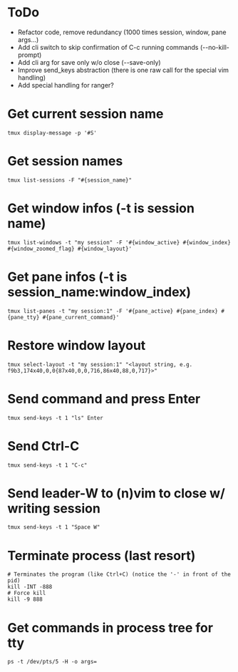 # ToDo

- Refactor code, remove redundancy (1000 times session, window, pane args...)
- Add cli switch to skip confirmation of C-c running commands (--no-kill-prompt)
- Add cli arg for save only w/o close (--save-only)
- Improve send_keys abstraction (there is one raw call for the special vim
  handling)
- Add special handling for ranger?

# Get current session name

    tmux display-message -p '#S'

# Get session names

    tmux list-sessions -F "#{session_name}"

# Get window infos (-t is session name)

    tmux list-windows -t "my session" -F '#{window_active} #{window_index} #{window_zoomed_flag} #{window_layout}'

# Get pane infos (-t is session_name:window_index)

    tmux list-panes -t "my session:1" -F '#{pane_active} #{pane_index} #{pane_tty} #{pane_current_command}'

# Restore window layout

    tmux select-layout -t "my session:1" "<layout string, e.g. f9b3,174x40,0,0{87x40,0,0,716,86x40,88,0,717}>"

# Send command and press Enter

    tmux send-keys -t 1 "ls" Enter

# Send Ctrl-C

    tmux send-keys -t 1 "C-c"

# Send leader-W to (n)vim to close w/ writing session

    tmux send-keys -t 1 "Space W"

# Terminate process (last resort)

    # Terminates the program (like Ctrl+C) (notice the '-' in front of the pid)
    kill -INT -888
    # Force kill
    kill -9 888

# Get commands in process tree for tty

    ps -t /dev/pts/5 -H -o args=
